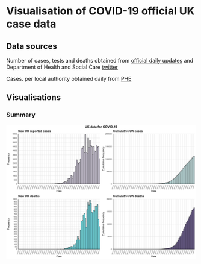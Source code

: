 # Visualisation of COVID-19 official UK case data

## Data sources

Number of cases, tests and deaths obtained from [official daily updates](https://www.arcgis.com/home/item.html?id=bc8ee90225644ef7a6f4dd1b13ea1d67) and Department of Health and Social Care [twitter](https://twitter.com/DHSCgovuk)

Cases. per local authority obtained daily from [PHE](https://www.arcgis.com/home/item.html?id=b684319181f94875a6879bbc833ca3a6)

## Visualisations

### Summary

![Daily and cumulative cases, tests and deaths, 10.03.2020](https://github.com/emmadoughty/Daily_COVID-19/blob/master/Summary_plot.png)
